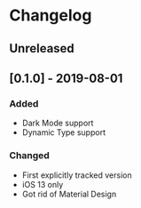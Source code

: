# Changelog

## Unreleased

## [0.1.0] - 2019-08-01

### Added

- Dark Mode support
- Dynamic Type support

### Changed

- First explicitly tracked version
- iOS 13 only
- Got rid of Material Design
